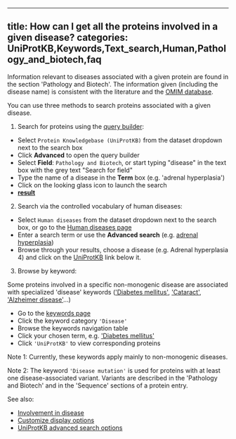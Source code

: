 
---
title: How can I get all the proteins involved in a given disease?
categories: UniProtKB,Keywords,Text_search,Human,Pathology_and_biotech,faq
---

Information relevant to diseases associated with a given protein are found in the section 'Pathology and Biotech'. The information given (including the disease name) is consistent with the literature and the [OMIM database](http://www.ncbi.nlm.nih.gov/sites/entrez?db=omim).

You can use three methods to search proteins associated with a given disease.

1) Search for proteins using the [query builder](http://www.uniprot.org/help/advanced%5Fsearch):

*   Select `Protein Knowledgebase (UniProtKB)` from the dataset dropdown next to the search box
*   Click **Advanced** to open the query builder
*   Select **Field**: `Pathology and Biotech`, or start typing "disease" in the text box with the grey text "Search for field"
*   Type the name of a disease in the **Term** box (e.g. 'adrenal hyperplasia')
*   Click on the looking glass icon to launch the search
*   **[result](http://www.uniprot.org/uniprot/?query=annotation%3A%28type%3Adisease+%22adrenal+hyperplasia%22%29)**

2) Search via the controlled vocabulary of human diseases:

*   Select `Human diseases` from the dataset dropdown next to the search box, or go to the [Human diseases page](http://www.uniprot.org/diseases)
*   Enter a search term or use the **Advanced search** (e.g. [adrenal hyperplasia](http://www.uniprot.org/diseases/?query=adrenal+hyperplasia))
*   Browse through your results, choose a disease (e.g. Adrenal hyperplasia 4) and click on the [UniProtKB](http://www.uniprot.org/uniprot/?query=disease:DI%2D00044 "xxx") link below it.

3) Browse by keyword:

Some proteins involved in a specific non-monogenic disease are associated with specialized 'disease' keywords (['Diabetes mellitus'](http://www.uniprot.org/keywords/219), ['Cataract'](http://www.uniprot.org/keywords/898), ['Alzheimer disease'](http://www.uniprot.org/keywords/26)...)

*   Go to the [keywords page](http://www.uniprot.org/keywords/)
*   Click the keyword category `'Disease'`
*   Browse the keywords navigation table
*   Click your chosen term, e.g. ['Diabetes mellitus'](http://www.uniprot.org/keywords/219)
*   Click `'UniProtKB'` to view corresponding proteins

Note 1: Currently, these keywords apply mainly to non-monogenic diseases.

Note 2: The keyword `'Disease mutation'` is used for proteins with at least one disease-associated variant. Variants are described in the 'Pathology and Biotech' and in the 'Sequence' sections of a protein entry.

See also:

*   [Involvement in disease](http://www.uniprot.org/manual/involvement%5Fin%5Fdisease)
*   [Customize display options](http://www.uniprot.org/help/customize)
*   [UniProtKB advanced search options](http://www.uniprot.org/help/advanced%5Fsearch)
        
